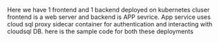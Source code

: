 Here we have 1 frontend and 1 backend deployed on kubernetes cluser
frontend is a web server and backend is APP sevrice. 
App service uses cloud sql proxy sidecar container for authentication and interacting with cloudsql DB.
here is the sample code for both these deployments
